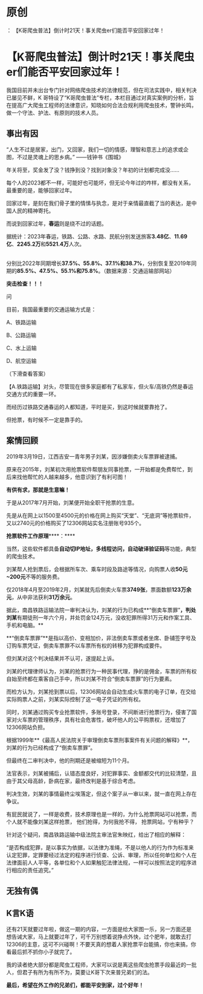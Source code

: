 # 原创
：  【K哥爬虫普法】倒计时21天！事关爬虫er们能否平安回家过年！

# 【K哥爬虫普法】倒计时21天！事关爬虫er们能否平安回家过年！

> 
我国目前并未出台专门针对网络爬虫技术的法律规范，但在司法实践中，相关判决已屡见不鲜，K 哥特设了“K哥爬虫普法”专栏，本栏目通过对真实案例的分析，旨在提高广大爬虫工程师的法律意识，知晓如何合法合规利用爬虫技术，警钟长鸣，做一个守法、护法、有原则的技术人员。


## 事出有因

> 
“人生不过是居家，出门，又回家，我们一切的情感，理智和意志上的追求或企图，不过是灵魂上的思乡病。”
——钱钟书《围城》


年关将至，奖金发了没？钱挣到没？找到对象没？年初的计划都完成没……

每个人的2023都不一样，可能好也可能坏，但无论今年过的咋样，都没有关系，最重要的是，能够回家过年。

回家过年，是刻在我们骨子里的情愫与执念，是对于亲情最直截了当的表达，是中国人民的精神寄托。

而说到回家过年，**春运**则是绕不过的话题。

据统计：2023年春运，铁路、公路、水路、民航分别发送旅客**3.48亿**、**11.69亿**、**2245.2万**和**5521.4万**人次。

<br/> 分别比2022年同期增长**37.5%、55.8%、37.1%**和**38.7%**，分别恢复至2019年同期的**85.5%、47.5%、55.1%**和**75.8%**。（数据来源：交通运输部网站）

**突击检查！！！**

问

目前，我国最重要的交通运输方式是：

A、铁路运输

B、公路运输

C、水上运输

D、航空运输

（下滑查看答案）

【A.铁路运输】对头，尽管现在很多家庭都有了私家车，但火车/高铁仍然是春运交通方式的重要一环。

而经历过铁路交通春运的人都知道，平时是买，到这时候就要靠抢了。

但抢票，有时候不一定是靠手的。

## 案情回顾

2019年3月19日，江西吉安一青年男子刘某，因涉嫌倒卖火车票罪被逮捕。

原来在2015年，刘某初次用抢票软件帮朋友同事抢票，一开始都是免费帮忙，到后来找他帮忙的人越来越多，他意识到了有利可图！

**有供有求，那就是生意嘛！**

于是从2017年7月开始，刘某便开始全职干抢票的生意。

先是从在网上以1500至4500元的价格在网上购买“天堂”、“无底洞”等抢票软件，又以2740元的价格购买了12306网站实名注册账号935个。

**抢票软件工作原理******：****

当然，这些软件都具备**自动切IP地址，多线程访问，自动破译验证码**等功能，典型的爬虫技术。

刘某帮人抢到票后，会根据所车次、乘车时段及路途等情况，向购票人收**50元~200元**不等的服务费。

仅2018年4月至2019年2月，刘某就先后倒卖火车票**3749张**，票面数额**123万余元**，从中非法获利**31万余元**。

据此，南昌铁路运输法院一审判决认为，刘某的行为已构成**“倒卖车票罪”**，判处刘某**有期徒刑一年六个月，并处罚金124万元，没收犯罪所得31万元和作案工具、手机和电脑。**

> 
**“倒卖车票罪”**是指以高价、变相加价，非法倒卖车票或者坐席、卧铺签字号及订购车票凭证，倒卖车票罪不以车票所有权的转移为犯罪构成要件。


但刘某对这个判决结果并不认可，遂提起上诉。

刘某的代理律师认为，刘某的抢票行为一种民事代理，挣的是佣金，车票的所有权自始至终都在乘客自己手中，所以刘某不符合“倒卖车票罪”的行为要素。

而检方认为，刘某抢到票以后，12306网站会自动生成火车票的电子订单，在交给实际购票人之前，刘某实际控制了这一电子凭证的所有权。

同时，刘某通过购买专业抢票软件，多账号登录，不间断进行抢票行为，侵害了国家对火车票的管理秩序，具有社会危害性，破坏他人的公平购票权，还增加了12306网站负担。

根据1999年**《最高人民法院关于审理倒卖车票刑事案件有关问题的解释》**，刘某的行为已经构成了“倒卖车票罪”。

但最终在二审判决中，他的刑期还是被缩短为11个月。

法官表示，刘某被捕后，认错态度良好，对犯罪事实、金额都交代的比较清楚，且由于其父母高龄，卧病在家，最终改判是基于综合考虑。

判决生效，刘某的事情最终尘埃落定，但这个案子从一审以来，就一直在网上存在争议。

有屁民就说了，一样是收费，技术原理也是一样的，为什么抢票网站可以抢票，而个人就不能像刘某这样抢票， 他们抢得，为何我抢不得， 抢票网站，宁有种乎？

针对这个疑问，南昌铁路运输中级法院主审法官朱映红，给出了相应的解释：

“是否构成犯罪，是以事实为依据，以法律为准绳，不是以他人的行为作为标准来认定犯罪，定罪要经过法定的程序进行侦查、公诉、审理，所以任何单位和个人在法律面前人人平等，各单位和个人如果触犯法律法规，一样可以按照法定的程序进行相应的责任追究。”

## 无独有偶

## K言K语

还有21天就要过年啦，做这一期的内容，一方面是给大家图一乐，另一方面还是想告诫大家，马上就要过年了，可千万别想着说挣点外快，过个肥年，就敢去打12306的主意，这可不兴碰啊！不要天真的想着人家抢票平台能搞，你也来搞，你看最后抓不抓你小子就完了。

我的读者绝大部分都是爬虫工程师，大家可以说是离这些爬虫抢票手段最近的一批人，但君子有所为有所不为，莫要让K哥下次来普兄弟们的法。

**最后，希望在外工作的兄弟们，都能平安到家，过个好年！**
